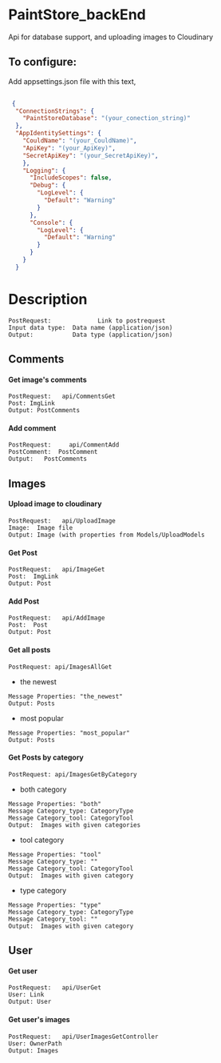 # PaintStore_backEnd

Api for database support, and uploading images to Cloudinary

To configure:
-------
Add appsettings.json file with this text,
```json
    
 {
  "ConnectionStrings": {
    "PaintStoreDatabase": "(your_conection_string)"
  },
  "AppIdentitySettings": {
    "CouldName": "(your_CouldName)",
    "ApiKey": "(your_ApiKey)",
    "SecretApiKey": "(your_SecretApiKey)",
    },
    "Logging": {
      "IncludeScopes": false,
      "Debug": {
        "LogLevel": {
          "Default": "Warning"
        }
      },
      "Console": {
        "LogLevel": {
          "Default": "Warning"
        }
      }
    }
  }

```
Description
=====
```
PostRequest:             Link to postrequest
Input data type:  Data name (application/json)
Output:           Data type (application/json)
```

Comments
------
#### Get image's comments
```
PostRequest:   api/CommentsGet 
Post: ImgLink 
Output: PostComments 
```
#### Add comment
```
PostRequest:     api/CommentAdd 
PostComment:  PostComment 
Output:   PostComments 
```
Images
------
#### Upload image to cloudinary
```
PostRequest:   api/UploadImage
Image:  Image file
Output: Image (with properties from Models/UploadModels
```
#### Get Post
```
PostRequest:   api/ImageGet
Post:  ImgLink
Output: Post
```
#### Add Post
```
PostRequest:   api/AddImage
Post:  Post 
Output: Post 
```
#### Get all posts
```
PostRequest: api/ImagesAllGet
```
+ the newest </br>
```
Message Properties: "the_newest"
Output: Posts
```
+ most popular </br>
```
Message Properties: "most_popular"
Output: Posts 
```
#### Get Posts by category
```
PostRequest: api/ImagesGetByCategory
```
+ both category </br>
```
Message Properties: "both" 
Message Category_type: CategoryType 
Message Category_tool: CategoryTool 
Output:  Images with given categories 
```
+ tool category </br>
```
Message Properties: "tool" 
Message Category_type: "" 
Message Category_tool: CategoryTool 
Output:  Images with given category 
```
+ type category </br>
```
Message Properties: "type"
Message Category_type: CategoryType
Message Category_tool: "" 
Output:  Images with given category 
```

User
------
#### Get user
```
PostRequest:   api/UserGet
User: Link
Output: User 
```
#### Get user's images
```
PostRequest:   api/UserImagesGetController
User: OwnerPath 
Output: Images 
```

